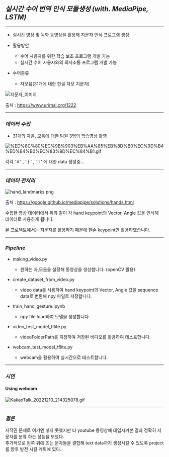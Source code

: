 ## ***실시간 수어 번역 인식 모듈생성 (with. MediaPipe, LSTM)***

***

- 실시간 영상 및 녹화 동영상을 활용해 지문자 인식 프로그램 생성

- 활용방안
    - 수어 사용자를 위한 학습 보조 프로그램 개발 가능
    - 실시간 수어 사용자와의 의사소통 프로그램 개발 가능

- 수어종류
    - 자모음(31개에 대한 한글 자모 지문자)
    
    
![지문자_이미지](https://user-images.githubusercontent.com/90700892/209419165-fd373820-e70c-4a1b-b2a4-c82439db4c1c.jpg)

출처 : https://www.urimal.org/1222

***

### ***데이터 수집***

- 31개의 자음, 모음에 대한 팀원 3명의 학습영상 촬영

![%ED%8C%80%EC%9B%903%EB%AA%85%EB%8D%B0%EC%9D%B4%ED%84%B0%EC%83%9D%EC%84%B1.gif](attachment:%ED%8C%80%EC%9B%903%EB%AA%85%EB%8D%B0%EC%9D%B4%ED%84%B0%EC%83%9D%EC%84%B1.gif)

각각 'ㅎ' , 'ㅏ' , 'ㄱ' 에 대한 data 생성중...

***

### ***데이터 전처리***

![hand_landmarks.png](attachment:hand_landmarks.png)

출처 : https://google.github.io/mediapipe/solutions/hands.html

수집한 영상 데이터에서 위와 같이 각 hand keypoint의 Vector, Angle 값을 인식해 데이터로 사용하게 됩니다.

본 프로젝트에서는 지문자를 활용하기 때문에 한손 keypoint만 활용하였습니다.

***

### ***Pipeline***

- making_video.py
    - 원하는 자,모음을 설정해 동영상을 생성합니다. (openCV 활용)
    
- create_dataset_from_video.py
    - video data를 사용하여 hand keypoint의 Vector, Angle 값을 sequence data로 변환해 npy 파일로 저장합니다.
    
- train_hand_gesture.ipynb
    - npy file load하여 모델을 생성합니다.
    
- video_test_model_tflite.py
    - videoFolderPath를 지정하여 저장된 비디오를 활용하여 테스트합니다.
    
- webcam_test_model_tflite.py
    - webcam을 활용하여 실시간으로 테스트합니다.

***

### ***시연***

#### Using webcam

![KakaoTalk_20221210_214325078.gif](attachment:KakaoTalk_20221210_214325078.gif)

***

### ***결론***

저작권 문제로 여기엔 넣지 못했지만 타 youtube 동영상에 대입시켜본 결과 정확히 지문자를 분류 하는 성능을 보였다.  
추가적으로 왼쪽 위에 뜨는 문자들을 결합해 text data까지 생성시킬 수 있도록 project를 향후 발전 시킬 계획에 있다.
